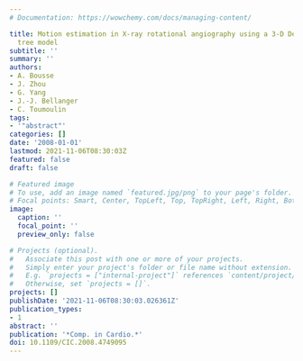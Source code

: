 ```yaml
---
# Documentation: https://wowchemy.com/docs/managing-content/

title: Motion estimation in X-ray rotational angiography using a 3-D Deformable coronary
  tree model
subtitle: ''
summary: ''
authors:
- A. Bousse
- J. Zhou
- G. Yang
- J.-J. Bellanger
- C. Toumoulin
tags:
- '"abstract"'
categories: []
date: '2008-01-01'
lastmod: 2021-11-06T08:30:03Z
featured: false
draft: false

# Featured image
# To use, add an image named `featured.jpg/png` to your page's folder.
# Focal points: Smart, Center, TopLeft, Top, TopRight, Left, Right, BottomLeft, Bottom, BottomRight.
image:
  caption: ''
  focal_point: ''
  preview_only: false

# Projects (optional).
#   Associate this post with one or more of your projects.
#   Simply enter your project's folder or file name without extension.
#   E.g. `projects = ["internal-project"]` references `content/project/deep-learning/index.md`.
#   Otherwise, set `projects = []`.
projects: []
publishDate: '2021-11-06T08:30:03.026361Z'
publication_types:
- 1
abstract: ''
publication: '*Comp. in Cardio.*'
doi: 10.1109/CIC.2008.4749095
---
```

